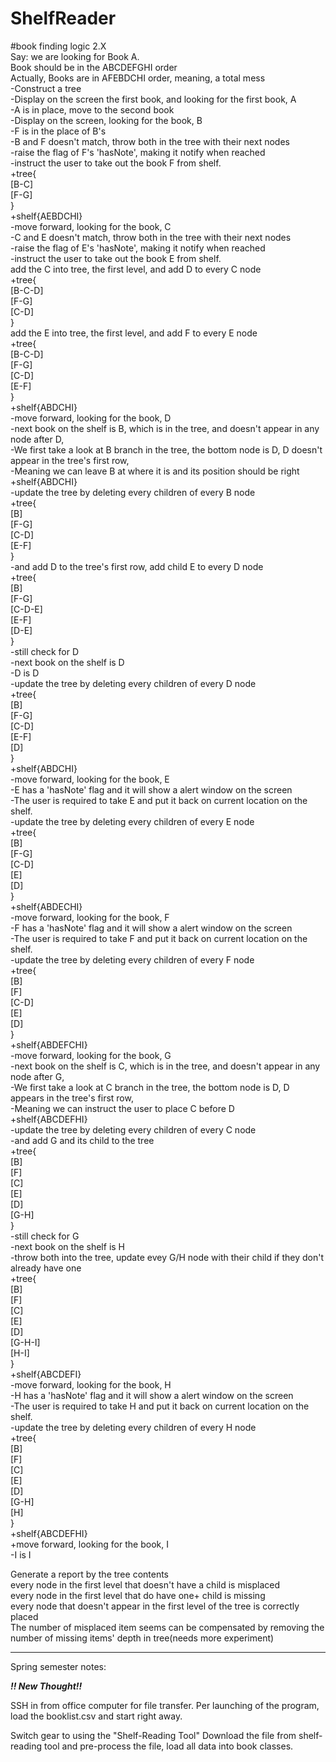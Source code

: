 # ShelfReader  

#book finding logic 2.X  
Say: we are looking for Book A.  
Book should be in the ABCDEFGHI order  
Actually, Books are in AFEBDCHI order, meaning, a total mess  
-Construct a tree  
-Display on the screen the first book, and looking for the first book, A  
-A is in place, move to the second book  
-Display on the screen, looking for the book, B  
-F is in the place of B's  
-B and F doesn't match, throw both in the tree with their next nodes  
-raise the flag of F's 'hasNote', making it notify when reached  
-instruct the user to take out the book F from shelf.  
+tree{  
[B-C]  
[F-G]  
}  
+shelf{AEBDCHI}  
-move forward, looking for the book, C  
-C and E doesn't match, throw both in the tree with their next nodes  
-raise the flag of E's 'hasNote', making it notify when reached  
-instruct the user to take out the book E from shelf.  
add the C into tree, the first level, and add D to every C node  
+tree{  
[B-C-D]  
[F-G]  
[C-D]  
}  
add the E into tree, the first level, and add F to every E node  
+tree{  
[B-C-D]  
[F-G]  
[C-D]  
[E-F]  
}  
+shelf{ABDCHI}  
-move forward, looking for the book, D  
-next book on the shelf is B, which is in the tree, and doesn't appear in any node after D,  
-We first take a look at B branch in the tree, the bottom node is D, D doesn't appear in the tree's first row,  
-Meaning we can leave B at where it is and its position should be right  
+shelf{ABDCHI}  
-update the tree by deleting every children of every B node  
+tree{  
[B]  
[F-G]  
[C-D]  
[E-F]  
}  
-and add D to the tree's first row, add child E to every D node  
+tree{  
[B]  
[F-G]  
[C-D-E]  
[E-F]  
[D-E]  
}  
-still check for D  
-next book on the shelf is D  
-D is D  
-update the tree by deleting every children of every D node  
+tree{  
[B]  
[F-G]  
[C-D]  
[E-F]  
[D]  
}  
+shelf{ABDCHI}  
-move forward, looking for the book, E  
-E has a 'hasNote' flag and it will show a alert window on the screen  
-The user is required to take E and put it back on current location on the shelf.  
-update the tree by deleting every children of every E node  
+tree{  
[B]  
[F-G]  
[C-D]  
[E]  
[D]  
}  
+shelf{ABDECHI}  
-move forward, looking for the book, F    
-F has a 'hasNote' flag and it will show  a alert window on the screen  
-The user is required to take F and put it back on current location on the shelf.  
-update the tree by deleting every children of every F node  
+tree{  
[B]  
[F]  
[C-D]  
[E]  
[D]  
}  
+shelf{ABDEFCHI}  
-move forward, looking for the book, G  
-next book on the shelf is C, which is in the tree, and doesn't appear in any node after G,  
-We first take a look at C branch in the tree, the bottom node is D, D appears in the tree's first row,  
-Meaning we can instruct the user to place C before D  
+shelf{ABCDEFHI}  
-update the tree by deleting every children of every C node  
-and add G and its child to the tree  
+tree{  
[B]  
[F]  
[C]  
[E]  
[D]  
[G-H]  
}  
-still check for G  
-next book on the shelf is H  
-throw both into the tree, update evey G/H node with their child if they don't already have one  
+tree{  
[B]  
[F]  
[C]  
[E]  
[D]  
[G-H-I]  
[H-I]  
}  
+shelf{ABCDEFI}  
-move forward, looking for the book, H  
-H has a 'hasNote' flag and it will show a alert window on the screen  
-The user is required to take H and put it back on current location on the shelf.  
-update the tree by deleting every children of every H node  
+tree{  
[B]  
[F]  
[C]  
[E]  
[D]  
[G-H]  
[H]  
}  
+shelf{ABCDEFHI}  
+move forward, looking for the book, I  
-I is I   
  
  
  
Generate a report by the tree contents  
every node in the first level that doesn't have a child is misplaced  
every node in the first level that do have one+ child is missing  
every node that doesn't appear in the first level of the tree is correctly placed  
The number of misplaced item seems can be compensated by removing the number of missing items' depth in tree(needs more experiment)  




-----------------------------------------

Spring semester notes:

***!! New Thought!!*** 

SSH in from office computer for file transfer.
Per launching of the program, load the booklist.csv and start right away.

Switch gear to using the "Shelf-Reading Tool" 
Download the file from shelf-reading tool and pre-process the file, load all data into book classes.




